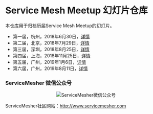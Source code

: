 # Service Mesh Meetup 幻灯片仓库

本仓库用于归档历届Service Mesh Meetup的幻灯片。

- 第一届，杭州，2018年6月30日，[详情](2018/06/hangzhou)
- 第二届，北京，2018年7月29日，[详情](2018/07/beijing)
- 第三届，深圳，2018年8月25日，[详情](2018/08/shenzhen)
- 第四届，上海，2018年11月25日，[详情](2018/11/shanghai)
- 第五届，广州，2019年1月6日，[详情](2019/01/guangzhou)
- 第六届，广州，2019年8月11日，[详情](2019/08/guangzhou)

### ServiceMesher 微信公众号

<p align="center">
<img src="https://ws4.sinaimg.cn/large/0069RVTdgy1ftv53rzfshj309k09k3yg.jpg" alt="ServiceMesher微信公众号"/>
</p>

ServiceMesher社区网站：http://www.servicemesher.com